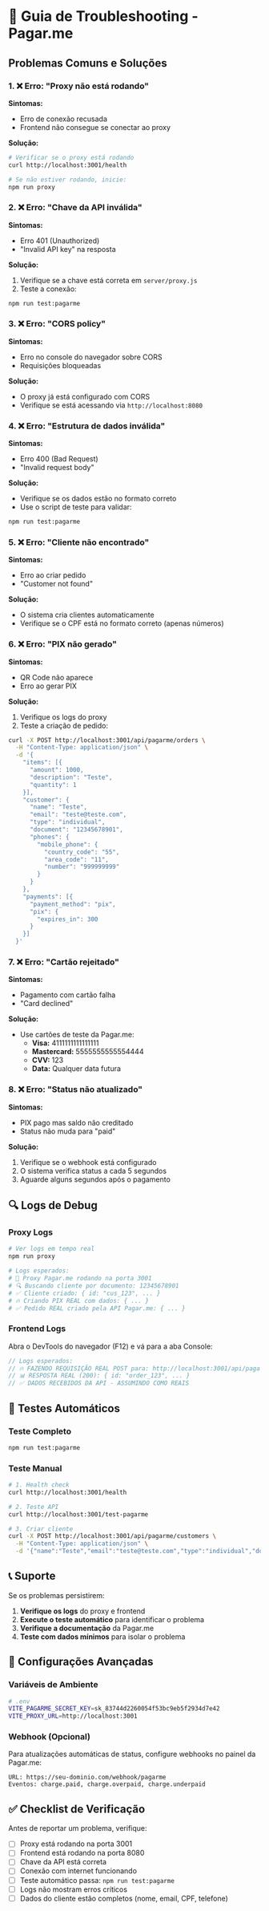 # 🔧 Guia de Troubleshooting - Pagar.me

## Problemas Comuns e Soluções

### 1. ❌ Erro: "Proxy não está rodando"

**Sintomas:**
- Erro de conexão recusada
- Frontend não consegue se conectar ao proxy

**Solução:**
```bash
# Verificar se o proxy está rodando
curl http://localhost:3001/health

# Se não estiver rodando, inicie:
npm run proxy
```

### 2. ❌ Erro: "Chave da API inválida"

**Sintomas:**
- Erro 401 (Unauthorized)
- "Invalid API key" na resposta

**Solução:**
1. Verifique se a chave está correta em `server/proxy.js`
2. Teste a conexão:
```bash
npm run test:pagarme
```

### 3. ❌ Erro: "CORS policy"

**Sintomas:**
- Erro no console do navegador sobre CORS
- Requisições bloqueadas

**Solução:**
- O proxy já está configurado com CORS
- Verifique se está acessando via `http://localhost:8080`

### 4. ❌ Erro: "Estrutura de dados inválida"

**Sintomas:**
- Erro 400 (Bad Request)
- "Invalid request body"

**Solução:**
- Verifique se os dados estão no formato correto
- Use o script de teste para validar:
```bash
npm run test:pagarme
```

### 5. ❌ Erro: "Cliente não encontrado"

**Sintomas:**
- Erro ao criar pedido
- "Customer not found"

**Solução:**
- O sistema cria clientes automaticamente
- Verifique se o CPF está no formato correto (apenas números)

### 6. ❌ Erro: "PIX não gerado"

**Sintomas:**
- QR Code não aparece
- Erro ao gerar PIX

**Solução:**
1. Verifique os logs do proxy
2. Teste a criação de pedido:
```bash
curl -X POST http://localhost:3001/api/pagarme/orders \
  -H "Content-Type: application/json" \
  -d '{
    "items": [{
      "amount": 1000,
      "description": "Teste",
      "quantity": 1
    }],
    "customer": {
      "name": "Teste",
      "email": "teste@teste.com",
      "type": "individual",
      "document": "12345678901",
      "phones": {
        "mobile_phone": {
          "country_code": "55",
          "area_code": "11",
          "number": "999999999"
        }
      }
    },
    "payments": [{
      "payment_method": "pix",
      "pix": {
        "expires_in": 300
      }
    }]
  }'
```

### 7. ❌ Erro: "Cartão rejeitado"

**Sintomas:**
- Pagamento com cartão falha
- "Card declined"

**Solução:**
- Use cartões de teste da Pagar.me:
  - **Visa:** 4111111111111111
  - **Mastercard:** 5555555555554444
  - **CVV:** 123
  - **Data:** Qualquer data futura

### 8. ❌ Erro: "Status não atualizado"

**Sintomas:**
- PIX pago mas saldo não creditado
- Status não muda para "paid"

**Solução:**
1. Verifique se o webhook está configurado
2. O sistema verifica status a cada 5 segundos
3. Aguarde alguns segundos após o pagamento

## 🔍 Logs de Debug

### Proxy Logs
```bash
# Ver logs em tempo real
npm run proxy

# Logs esperados:
# 🚀 Proxy Pagar.me rodando na porta 3001
# 🔍 Buscando cliente por documento: 12345678901
# ✅ Cliente criado: { id: "cus_123", ... }
# 🔥 Criando PIX REAL com dados: { ... }
# ✅ Pedido REAL criado pela API Pagar.me: { ... }
```

### Frontend Logs
Abra o DevTools do navegador (F12) e vá para a aba Console:
```javascript
// Logs esperados:
// 🔥 FAZENDO REQUISIÇÃO REAL POST para: http://localhost:3001/api/pagarme/orders
// 📊 RESPOSTA REAL (200): { id: "order_123", ... }
// ✅ DADOS RECEBIDOS DA API - ASSUMINDO COMO REAIS
```

## 🧪 Testes Automáticos

### Teste Completo
```bash
npm run test:pagarme
```

### Teste Manual
```bash
# 1. Health check
curl http://localhost:3001/health

# 2. Teste API
curl http://localhost:3001/test-pagarme

# 3. Criar cliente
curl -X POST http://localhost:3001/api/pagarme/customers \
  -H "Content-Type: application/json" \
  -d '{"name":"Teste","email":"teste@teste.com","type":"individual","document":"12345678901"}'
```

## 📞 Suporte

Se os problemas persistirem:

1. **Verifique os logs** do proxy e frontend
2. **Execute o teste automático** para identificar o problema
3. **Verifique a documentação** da Pagar.me
4. **Teste com dados mínimos** para isolar o problema

## 🔧 Configurações Avançadas

### Variáveis de Ambiente
```bash
# .env
VITE_PAGARME_SECRET_KEY=sk_83744d2260054f53bc9eb5f2934d7e42
VITE_PROXY_URL=http://localhost:3001
```

### Webhook (Opcional)
Para atualizações automáticas de status, configure webhooks no painel da Pagar.me:
```
URL: https://seu-dominio.com/webhook/pagarme
Eventos: charge.paid, charge.overpaid, charge.underpaid
```

## ✅ Checklist de Verificação

Antes de reportar um problema, verifique:

- [ ] Proxy está rodando na porta 3001
- [ ] Frontend está rodando na porta 8080
- [ ] Chave da API está correta
- [ ] Conexão com internet funcionando
- [ ] Teste automático passa: `npm run test:pagarme`
- [ ] Logs não mostram erros críticos
- [ ] Dados do cliente estão completos (nome, email, CPF, telefone) 